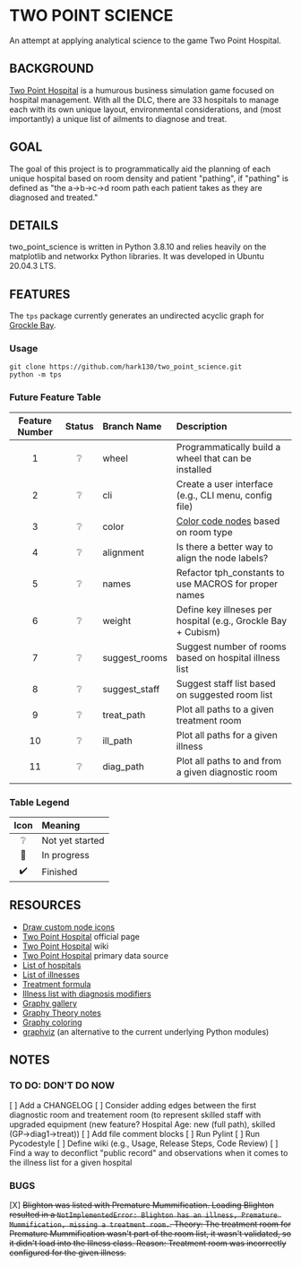 # TWO POINT SCIENCE

An attempt at applying analytical science to the game Two Point Hospital.

## BACKGROUND

[Two Point Hospital](https://www.google.com/url?sa=t&rct=j&q=&esrc=s&source=web&cd=&cad=rja&uact=8&ved=2ahUKEwig1p_w0v3zAhWObc0KHWpMAfoQFnoECAQQAQ&url=http%3A%2F%2Fwww.twopointhospital.com%2F&usg=AOvVaw3GGa9E7TMAXQYTby7TBfyd) is a humurous business simulation game focused on hospital management.  With all the DLC, there are 33 hospitals to manage each with its own unique layout, environmental considerations, and (most importantly) a unique list of ailments to diagnose and treat.

## GOAL

The goal of this project is to programmatically aid the planning of each unique hospital based on room density and patient "pathing", if "pathing" is defined as "the a->b->c->d room path each patient takes as they are diagnosed and treated."

## DETAILS

two_point_science is written in Python 3.8.10 and relies heavily on the matplotlib and networkx Python libraries.  It was developed in Ubuntu 20.04.3 LTS.

## FEATURES

The `tps` package currently generates an undirected acyclic graph for [Grockle Bay](https://two-point-hospital.fandom.com/wiki/Grockle_Bay).

### Usage

```
git clone https://github.com/hark130/two_point_science.git
python -m tps
```

### Future Feature Table

| Feature Number | Status | Branch Name | Description |
| :------------: | :----: | :---------- | :---------- |
| 1  | ❔ | wheel | Programmatically build a wheel that can be installed |
| 2  | ❔ | cli | Create a user interface (e.g., CLI menu, config file)  |
| 3  | ❔ | color | [Color code nodes](https://networkx.org/documentation/latest/auto_examples/drawing/plot_custom_node_icons.html#sphx-glr-auto-examples-drawing-plot-custom-node-icons-py) based on room type |
| 4  | ❔ | alignment | Is there a better way to align the node labels? |
| 5  | ❔ | names | Refactor tph_constants to use MACROS for proper names |
| 6  | ❔ | weight | Define key illneses per hospital (e.g., Grockle Bay + Cubism) |
| 7  | ❔ | suggest_rooms | Suggest number of rooms based on hospital illness list |
| 8  | ❔ | suggest_staff | Suggest staff list based on suggested room list |
| 9  | ❔ | treat_path | Plot all paths to a given treatment room |
| 10 | ❔ | ill_path | Plot all paths for a given illness |
| 11 | ❔ | diag_path | Plot all paths to and from a given diagnostic room |
|   |  |  |

### Table Legend

| Icon | Meaning |
| :--: | :------ |
| ❔ | Not yet started |
| 🚧 | In progress |
| ✔️ | Finished |

## RESOURCES

- [Draw custom node icons](https://networkx.org/documentation/latest/auto_examples/drawing/plot_custom_node_icons.html#sphx-glr-auto-examples-drawing-plot-custom-node-icons-py)
- [Two Point Hospital](https://www.google.com/url?sa=t&rct=j&q=&esrc=s&source=web&cd=&cad=rja&uact=8&ved=2ahUKEwig1p_w0v3zAhWObc0KHWpMAfoQFnoECAQQAQ&url=http%3A%2F%2Fwww.twopointhospital.com%2F&usg=AOvVaw3GGa9E7TMAXQYTby7TBfyd) official page
- [Two Point Hospital](https://en.wikipedia.org/wiki/Two_Point_Hospital) wiki
- [Two Point Hospital](https://two-point-hospital.fandom.com/wiki/Two_Point_Hospital_Wiki) primary data source
- [List of hospitals](https://two-point-hospital.fandom.com/wiki/Hospitals)
- [List of illnesses](https://gamefaqs.gamespot.com/pc/230622-two-point-hospital/faqs/76595/list-of-illnesses)
- [Treatment formula](https://www.reddit.com/r/TwoPointHospital/comments/b3x2ky/treatment_formula/)
- [Illness list with diagnosis modifiers](https://www.reddit.com/r/TwoPointHospital/comments/9husy9/full_illnesses_and_diagnosis_modifiers_finally/)
- [Graphy gallery](https://www.python-graph-gallery.com/)
- [Graphy Theory notes](https://math.stackexchange.com/questions/655589/what-is-difference-between-cycle-path-and-circuit-in-graph-theory)
- [Graphy coloring](https://en.wikipedia.org/wiki/Graph_coloring)
- [graphviz](http://graphviz.org/documentation/) (an alternative to the current underlying Python modules)

## NOTES

### TO DO: DON'T DO NOW

[ ] Add a CHANGELOG
[ ] Consider adding edges between the first diagnostic room and treatement room (to represent skilled staff with upgraded equipment (new feature?  Hospital Age: new (full path), skilled (GP->diag1->treat))
[ ] Add file comment blocks
[ ] Run Pylint
[ ] Run Pycodestyle
[ ] Define wiki (e.g., Usage, Release Steps, Code Review)
[ ] Find a way to deconflict "public record" and observations when it comes to the illness list for a given hospital

### BUGS

[X] ~~Blighton was listed with Premature Mummification.  Loading Blighton resulted in a `NotImplementedError: Blighton has an illness, Premature Mummification, missing a treatment room.`.  Theory: The treatment room for Premature Mummification wasn't part of the room list, it wasn't validated, so it didn't load into the Illness class.  Reason: Treatment room was incorrectly configured for the given illness.~~

